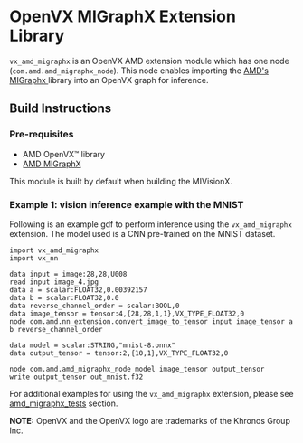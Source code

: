 # OpenVX MIGraphX Extension Library

`vx_amd_migraphx` is an OpenVX AMD extension module which has one node (`com.amd.amd_migraphx_node`). This node enables importing the <a href="https://github.com/ROCmSoftwarePlatform/AMDMIGraphX#amd-migraphx" target="_blank"> AMD's MIGraphx </a> library into an OpenVX graph for inference.

## Build Instructions

### Pre-requisites

* AMD OpenVX&trade; library
* <a href="https://github.com/ROCmSoftwarePlatform/AMDMIGraphX#amd-migraphx" target="_blank"> AMD MIGraphX </a>

This module is built by default when building the MIVisionX.

### Example 1: vision inference example with the MNIST

Following is an example gdf to perform inference using the `vx_amd_migraphx` extension. The model used is a CNN pre-trained on the MNIST dataset.

```
import vx_amd_migraphx
import vx_nn

data input = image:28,28,U008
read input image_4.jpg
data a = scalar:FLOAT32,0.00392157
data b = scalar:FLOAT32,0.0
data reverse_channel_order = scalar:BOOL,0
data image_tensor = tensor:4,{28,28,1,1},VX_TYPE_FLOAT32,0
node com.amd.nn_extension.convert_image_to_tensor input image_tensor a b reverse_channel_order

data model = scalar:STRING,"mnist-8.onnx"
data output_tensor = tensor:2,{10,1},VX_TYPE_FLOAT32,0

node com.amd.amd_migraphx_node model image_tensor output_tensor
write output_tensor out_mnist.f32
```

For additional examples for using the `vx_amd_migraphx` extension, please see [amd_migraphx_tests](https://github.com/ROCm/MIVisionX/tree/master/tests/amd_migraphx_tests) section.

**NOTE:** OpenVX and the OpenVX logo are trademarks of the Khronos Group Inc.
